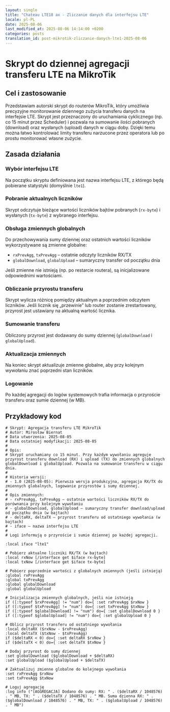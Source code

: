 ```yaml
---
layout: single
title: "Chateau LTE18 ax - Zliczanie danych dla interfejsu LTE"
locale: pl-PL
date: 2025-08-06
last_modified_at: 2025-08-06 14:14:00 +0200
categories: posts
translation_id: post-mikrotik-zliczanie-danych-lte1-2025-08-06
---
```


# Skrypt do dziennej agregacji transferu LTE na MikroTik

## Cel i zastosowanie

Przedstawiam autorski skrypt do routerów MikroTik, który umożliwia precyzyjne monitorowanie dziennego zużycia transferu danych na interfejsie LTE. Skrypt jest przeznaczony do uruchamiania cyklicznego (np. co 15 minut przez Scheduler) i pozwala na sumowanie ilości pobranych (download) oraz wysłanych (upload) danych w ciągu doby. Dzięki temu można łatwo kontrolować limity transferu narzucone przez operatora lub po prostu monitorować własne zużycie.

## Zasada działania

### Wybór interfejsu LTE
Na początku skryptu definiowana jest nazwa interfejsu LTE, z którego będą pobierane statystyki (domyślnie `lte1`).

### Pobranie aktualnych liczników
Skrypt odczytuje bieżące wartości liczników bajtów pobranych (`rx-byte`) i wysłanych (`tx-byte`) z wybranego interfejsu.

### Obsługa zmiennych globalnych
Do przechowywania sumy dziennej oraz ostatnich wartości liczników wykorzystywane są zmienne globalne:

- `rxPrevAgg`, `txPrevAgg` – ostatnie odczyty liczników RX/TX
- `globalDownload`, `globalUpload` – sumaryczny transfer od początku dnia

Jeśli zmienne nie istnieją (np. po restarcie routera), są inicjalizowane odpowiednimi wartościami.

### Obliczanie przyrostu transferu
Skrypt wylicza różnicę pomiędzy aktualnym a poprzednim odczytem liczników. Jeśli licznik się „przewinie” lub router zostanie zrestartowany, przyrost jest ustawiany na aktualną wartość licznika.

### Sumowanie transferu
Obliczony przyrost jest dodawany do sumy dziennej (`globalDownload` i `globalUpload`).

### Aktualizacja zmiennych
Na koniec skrypt aktualizuje zmienne globalne, aby przy kolejnym wywołaniu znać poprzedni stan liczników.

### Logowanie
Po każdej agregacji do logów systemowych trafia informacja o przyroście transferu oraz sumie dziennej (w MB).

## Przykładowy kod
```shell
# Skrypt: Agregacja transferu LTE MikroTik
# Autor: Mirosław Biernat
# Data utworzenia: 2025-08-05
# Data ostatniej modyfikacji: 2025-08-05
#
# Opis:
# Skrypt uruchamiany co 15 minut. Przy każdym wywołaniu agreguje przyrost transferu download (RX) i upload (TX) do zmiennych globalnych globalDownload i globalUpload. Pozwala na sumowanie transferu w ciągu dnia.
#
# Historia wersji:
# - 1.0 (2025-08-05): Pierwsza wersja produkcyjna, agregacja RX/TX do zmiennych globalnych, logowanie przyrostów i sumy dziennej.
#
# Opis zmiennych:
# - rxPrevAgg, txPrevAgg – ostatnie wartości liczników RX/TX do porównania przy kolejnym wywołaniu
# - globalDownload, globalUpload – sumaryczny transfer download/upload od początku dnia (w bajtach)
# - deltaRX, deltaTX – przyrost transferu od ostatniego wywołania (w bajtach)
# - iface – nazwa interfejsu LTE
#
# Logi informują o przyroście i sumie dziennej po każdej agregacji.

:local iface "lte1"

# Pobierz aktualne liczniki RX/TX (w bajtach)
:local rxNow [/interface get $iface rx-byte]
:local txNow [/interface get $iface tx-byte]

# Pobierz poprzednie wartości z globalnych zmiennych (jeśli istnieją)
:global rxPrevAgg
:global txPrevAgg
:global globalDownload
:global globalUpload

# Inicjalizacja zmiennych globalnych, jeśli nie istnieją
if ([:typeof $rxPrevAgg] != "num") do={ :set rxPrevAgg $rxNow }
if ([:typeof $txPrevAgg] != "num") do={ :set txPrevAgg $txNow }
if ([:typeof $globalDownload] != "num") do={ :set globalDownload 0 }
if ([:typeof $globalUpload] != "num") do={ :set globalUpload 0 }

# Oblicz przyrost transferu od ostatniego wywołania
:local deltaRX ($rxNow - $rxPrevAgg)
:local deltaTX ($txNow - $txPrevAgg)
if ($deltaRX < 0) do={ :set deltaRX $rxNow }
if ($deltaTX < 0) do={ :set deltaTX $txNow }

# Dodaj przyrost do sumy dziennej
:set globalDownload ($globalDownload + $deltaRX)
:set globalUpload ($globalUpload + $deltaTX)

# Zaktualizuj zmienne globalne do kolejnego wywołania
:set rxPrevAgg $rxNow
:set txPrevAgg $txNow

# Loguj agregację
:log info ("[AGGREGACJA] Dodano do sumy: RX: " . ($deltaRX / 1048576) . " MB, TX: " . ($deltaTX / 1048576) . " MB. Suma dzienna RX: " . ($globalDownload / 1048576) . " MB, TX: " . ($globalUpload / 1048576) . " MB")
```
